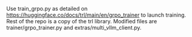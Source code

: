 Use train_grpo.py as detailed on https://huggingface.co/docs/trl/main/en/grpo_trainer to launch training. Rest of the repo is a copy of the trl library. Modified files are trainer/grpo_trainer.py and extras/multi_vllm_client.py.
